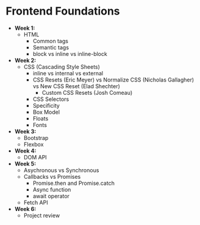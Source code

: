 # Frontend Foundations


- <strong>Week 1:</strong> 
  - HTML
    - Common tags
    - Semantic tags
    - block vs inline vs inline-block
- <strong>Week 2:</strong> 
  - CSS (Cascading Style Sheets)
    - inline vs internal vs external
    - CSS Resets (Eric Meyer) vs Normalize CSS (Nicholas Gallagher) vs New CSS Reset (Elad Shechter)
      - Custom CSS Resets (Josh Comeau)
    - CSS Selectors
    - Specificity
    - Box Model
    - Floats
    - Fonts
- <strong>Week 3:</strong> 
  - Bootstrap
  - Flexbox
- <strong>Week 4:</strong> 
  - DOM API
- <strong>Week 5:</strong> 
  - Asychronous vs Synchronous
  - Callbacks vs Promises
    - Promise.then and Promise.catch
    - Async function
    - await operator
  - Fetch API
- <strong>Week 6:</strong> 
  - Project review